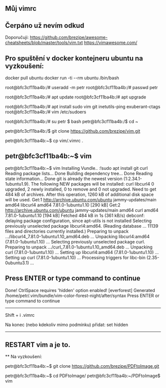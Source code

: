 Můj vimrc
-------------------

Čerpáno už nevím odkud
-------------------
Doporučuji:
https://github.com/brezipe/awesome-cheatsheets/blob/master/tools/vim.txt
https://vimawesome.com/

Pro spuštění v docker kontejneru ubuntu na vyzkoušení:
-------------------

docker pull ubuntu
docker run -ti --rm ubuntu /bin/bash

root@bfc3cf11ba4b:/# useradd -m petr
root@bfc3cf11ba4b:/# passwd petr

root@bfc3cf11ba4b:/# apt update
root@bfc3cf11ba4b:/# apt upgrade

root@bfc3cf11ba4b:/# apt install sudo vim git inetutils-ping exuberant-ctags
root@bfc3cf11ba4b:/# vim /etc/sudoers

root@bfc3cf11ba4b:/# su petr
$ bash
petr@bfc3cf11ba4b:/$ cd ~

petr@bfc3cf11ba4b:/$ git clone https://github.com/brezipe/vim.git

petr@bfc3cf11ba4b:~$ cp vim/.vimrc .

petr@bfc3cf11ba4b:~$ vim
-----------------------------
petr@bfc3cf11ba4b:~$ vim
Installing Vundle..
:!sudo apt install git curl
Reading package lists... Done
Building dependency tree... Done
Reading state information... Done
git is already the newest version (1:2.34.1-1ubuntu1.9).
The following NEW packages will be installed:
  curl libcurl4
0 upgraded, 2 newly installed, 0 to remove and 0 not upgraded.
Need to get 484 kB of archives.
After this operation, 1260 kB of additional disk space will be used.
Get:1 http://archive.ubuntu.com/ubuntu jammy-updates/main amd64 libcurl4 amd64 7.81.0-1ubuntu1.10 [290 kB]
Get:2 http://archive.ubuntu.com/ubuntu jammy-updates/main amd64 curl amd64 7.81.0-1ubuntu1.10 [194 kB]
Fetched 484 kB in 1s (361 kB/s)
debconf: delaying package configuration, since apt-utils is not installed
Selecting previously unselected package libcurl4:amd64.
(Reading database ... 11139 files and directories currently installed.)
Preparing to unpack .../libcurl4_7.81.0-1ubuntu1.10_amd64.deb ...
Unpacking libcurl4:amd64 (7.81.0-1ubuntu1.10) ...
Selecting previously unselected package curl.
Preparing to unpack .../curl_7.81.0-1ubuntu1.10_amd64.deb ...
Unpacking curl (7.81.0-1ubuntu1.10) ...
Setting up libcurl4:amd64 (7.81.0-1ubuntu1.10) ...
Setting up curl (7.81.0-1ubuntu1.10) ...
Processing triggers for libc-bin (2.35-0ubuntu3.1) ...

Press ENTER or type command to continue
---------------------------------------------------------

Done! 
CtrlSpace requires 'hidden' option enabled!
[everforest] Generated /home/petr/.vim/bundle/vim-color-forest-night/after/syntax
Press ENTER or type command to continue

---------------------------------------------------------
Shift + i
.vimrc

Na konec (nebo kdekoliv mimo podmínku) přidat:
set hidden

------------
RESTART vim a je to.
------------

** Na vyzkoušení:

petr@bfc3cf11ba4b:~$ git clone https://github.com/brezipe/PDFtoImage.git

petr@bfc3cf11ba4b:~$ cd PDFtoImage/
petr@bfc3cf11ba4b:~/PDFtoImage$ vim

